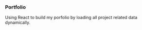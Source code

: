 ### Portfolio 

Using React to build my porfolio by loading all project related data dynamically.  


